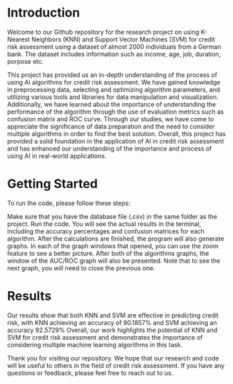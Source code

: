 # Introduction
Welcome to our Github repository for the research project on using K-Nearest Neighbors (KNN) and Support Vector Machines (SVM) for credit risk assessment using a dataset of almost 2000 individuals from a German bank. The dataset includes information such as income, age, job, duration, porpose etc.

This project has provided us an in-depth understanding of the process of using AI algorithms for credit risk assessment. We have gained knowledge in preprocessing data, selecting and optimizing algorithm parameters, and utilizing various tools and libraries for data manipulation and visualization. Additionally, we have learned about the importance of understanding the performance of the algorithm through the use of evaluation metrics such as confusion matrix and ROC curve. Through our studies, we have come to appreciate the significance of data preparation and the need to consider multiple algorithms in order to find the best solution. Overall, this project has provided a solid foundation in the application of AI in credit risk assessment and has enhanced our understanding of the importance and process of using AI in real-world applications.

# Getting Started
To run the code, please follow these steps:

Make sure that you have the database file (.csv) in the same folder as the project.
Run the code. You will see the actual results in the terminal, including the accuracy percentages and confusion matrices for each algorithm. After the calculations are finished, the program will also generate graphs.
In each of the graph windows that opened, you can use the zoom feature to see a better picture. After both of the algorithms graphs, the window of the AUC/ROC graph will also be presented. Note that to see the next graph, you will need to close the previous one.

# Results
Our results show that both KNN and SVM are effective in predicting credit risk, with KNN achieving an accuracy of 90.1857% and SVM achieving an accuracy 92.5729% Overall, our work highlights the potential of KNN and SVM for credit risk assessment and demonstrates the importance of considering multiple machine learning algorithms in this task.


Thank you for visiting our repository. We hope that our research and code will be useful to others in the field of credit risk assessment. 
If you have any questions or feedback, please feel free to reach out to us.
